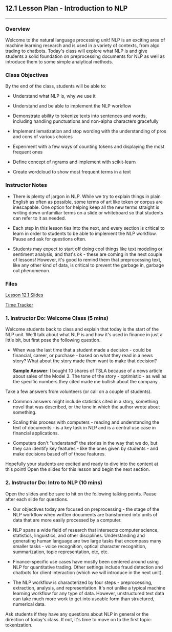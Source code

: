 ## 12.1 Lesson Plan - Introduction to NLP

---

### Overview

Welcome to the natural language processing unit! NLP is an exciting area of machine learning research and is used in a variety of contexts, from algo trading to chatbots. Today's class will explore what NLP is and give students a solid foundation on preprocessing documents for NLP as well as introduce them to some simple analytical methods. 

### Class Objectives

By the end of the class, students will be able to:

* Understand what NLP is, why we use it

* Understand and be able to implement the NLP workflow

* Demonstrate ability to tokenize texts into sentences and words, including handling punctuations and non-alpha characters gracefully

* Implement lematization and stop wording with the understanding of pros and cons of various choices	

* Experiment with a few ways of counting tokens and displaying the most frequent ones	

* Define concept of ngrams and implement with scikit-learn		

* Create wordcloud to show most frequent terms in a text		

### Instructor Notes

* There is plenty of jargon in NLP. While we try to explain things in plain English as often as possible, some terms of art like token or corpus are inescapable. One option for helping keep all the new terms straight is writing down unfamiliar terms on a slide or whiteboard so that students can refer to it as needed. 

* Each step in this lesson ties into the next, and every section is critical to learn in order to students to be able to implement the NLP workflow. Pause and ask for questions often.

* Students may expect to start off doing cool things like text modeling or sentiment analysis, and that's ok - these are coming in the next couple of lessons! However, it's good to remind them that preprocessing text, like any other kind of data, is critical to prevent the garbage in, garbage out phenomenon. 

### Files

[Lesson 12.1 Slides](https://docs.google.com/presentation/d/14mUeh58Ao2tANYEo4au54nBMiUzUL179vrwO7_HqT8E/edit)

[Time Tracker](TimeTracker.xlsx)

### 1. Instructor Do: Welcome Class (5 mins)

Welcome students back to class and explain that today is the start of the NLP unit. We'll talk about what NLP is and how it's used in finance in just a little bit, but first pose the following question. 

* When was the last time that a student made a decision - could be financial, career, or purchase - based on what they read in a news story? What about the story made them want to make that decision? 

    **Sample Answer**: I bought 10 shares of TSLA because of a news article about sales of the Model 3. The tone of the story - optimistic - as well as the specific numbers they cited made me bullish about the company. 

Take a few answers from volunteers (or call on a couple of students).

* Common answers might include statistics cited in a story, something novel that was described, or the tone in which the author wrote about something. 

* Scaling this process with computers - reading and understanding the text of documents - is a key task in NLP and is a central use case in financial applications. 

* Computers don't "understand" the stories in the way that we do, but they can identify key features - like the ones given by students - and make decisions based off of those features. 

Hopefully your students are excited and ready to dive into the content at this point! Open the slides for this lesson and begin the next section. 


### 2. Instructor Do: Intro to NLP (10 mins)

Open the slides and be sure to hit on the following talking points. Pause after each slide for questions.

* Our objectives today are focused on preprocessing - the stage of the NLP workflow when written documents are transformed into units of data that are more easily processed by a computer. 

* NLP spans a wide field of research that intersects computer science, statistics, linguistics, and other disciplines. Understanding and generating human language are two large tasks that encompass many smaller tasks - voice recognition, optical character recognition, summarization, topic representation, etc, etc. 

* Finance-specific use cases have mostly been centered around using NLP for quantitative trading. Other settings include fraud detection and chatbots for client interaction (which we will introduce in the next unit).

* The NLP workflow is characterized by four steps - preprocessing, extraction, analysis, and representation. It's not unlike a typical machine learning workflow for any type of data. However, unstructured text data can take much more work to get into useable form than structured, numerical data. 

Ask students if they have any questions about NLP in general or the direction of today's class. If not, it's time to move on to the first topic: tokenization. 